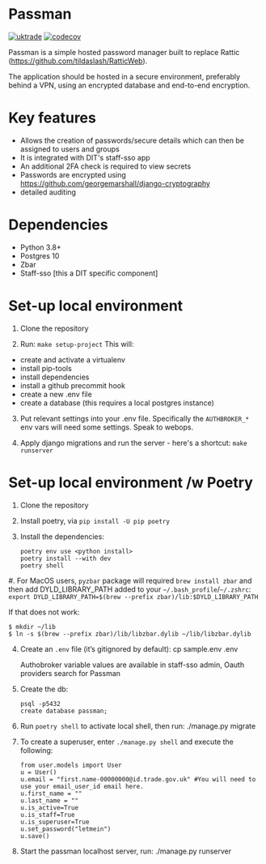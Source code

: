 # Passman

[![uktrade](https://circleci.com/gh/uktrade/passman.svg?style=svg)](https://app.circleci.com/pipelines/github/uktrade/passman) [![codecov](https://codecov.io/gh/uktrade/passman/branch/master/graph/badge.svg)](https://codecov.io/gh/uktrade/passman)

Passman is a simple hosted password manager built to replace Rattic (https://github.com/tildaslash/RatticWeb).

The application should be hosted in a secure environment, preferably behind a VPN, using an encrypted database and end-to-end encryption.

# Key features

- Allows the creation of passwords/secure details which can then be assigned to users and groups
- It is integrated with DIT's staff-sso app 
- An additional 2FA check is required to view secrets
- Passwords are encrypted using https://github.com/georgemarshall/django-cryptography
- detailed auditing

# Dependencies 

- Python 3.8+ 
- Postgres 10
- Zbar
- Staff-sso [this a DIT specific component]

# Set-up local environment

1. Clone the repository 

2. Run: `make setup-project`
  This will:
  - create and activate a virtualenv
  - install pip-tools
  - install dependencies
  - install a github precommit hook
  - create a new .env file
  - create a database (this requires a local postgres instance) 

3. Put relevant settings into your .env file. Specifically the `AUTHBROKER_*` env vars will need some settings. Speak to webops.

4. Apply django migrations and run the server - here's a shortcut: `make runserver` 

# Set-up local environment /w Poetry

1. Clone the repository 

2. Install poetry, via `pip install -U pip poetry`

3. Install the dependencies:

    ```
    poetry env use <python install>
    poetry install --with dev
    poetry shell
    ```

#. For MacOS users, `pyzbar` package will required `brew install zbar` and then add DYLD_LIBRARY_PATH added to your `~/.bash_profile`/`~/.zshrc`:
    `export DYLD_LIBRARY_PATH=$(brew --prefix zbar)/lib:$DYLD_LIBRARY_PATH`

If that does not work: 
  ```
  $ mkdir ~/lib
  $ ln -s $(brew --prefix zbar)/lib/libzbar.dylib ~/lib/libzbar.dylib
  ```

4. Create an ``.env`` file (it’s gitignored by default):
    cp sample.env .env

    Authobroker variable values are available in staff-sso admin, Oauth providers search for Passman

5. Create the db:

    ```
    psql -p5432
    create database passman;
    ```

6. Run `poetry shell` to activate local shell, then run: 
  ./manage.py migrate

7. To create a superuser, enter ``./manage.py shell`` and execute the following:

    ```
    from user.models import User
    u = User()
    u.email = "first.name-00000000@id.trade.gov.uk" #You will need to use your email_user_id email here.
    u.first_name = ""
    u.last_name = ""
    u.is_active=True
    u.is_staff=True
    u.is_superuser=True
    u.set_password("letmein")
    u.save()
    ```

8. Start the passman localhost server, run: 
	./manage.py runserver
